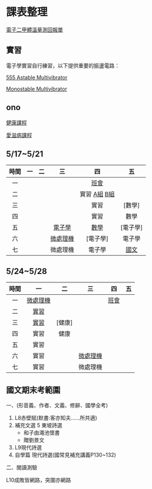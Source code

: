 # 課表整理

[電子二甲體溫量測回報單](https://docs.google.com/forms/d/e/1FAIpQLSfgFXoUGCK3FxRVkTYcgu1SS_Lf_Owca1c3xHMoXQK2cEwaCA/viewform?vc=0&c=0&w=1&flr=0&usp=mail_form_link)

## 實習

電子學實習自行練習，以下提供重要的振盪電路：

[555 Astable Multivibrator](https://www.youtube.com/watch?v=iJYm_BGqa1A)

[Monostable Multivibrator](
https://www.youtube.com/watch?v=ypV6gdIJJU4&t=130s)

## ono

[健康課程](https://ono.tp.edu.tw/course/join/3DG136NNCSDN)

[愛滋病課程](https://ono.tp.edu.tw/course/join/4M3N49T46SWX)

## 5/17~5/21

| 時間  |  一   |  二   |       三        |             四             |     五      |
| :---: | :---: | :---: | :-------------: | :------------------------: | :---------: |
|  一   |       |       |                 |        [班會][141]         |             |
|  二   |       |       |                 | 實習 [A組][003] [B組][004] |             |
|  三   |       |       |                 |            實習            |   [數學]    |
|  四   |       |       |                 |            實習            |    數學     |
|  五   |       |       |  [電子學][135]  |        [數學][145]         |  [電子學]   |
|  六   |       |       | [微處理機][136] |          [電子學]          |   電子學    |
|  七   |       |       |    微處理機     |           電子學           | [國文][157] |

## 5/24~5/28

| 時間  |       一        |   二   |       三        |     四      |  五   |
| :---: | :-------------: | :----: | :-------------: | :---------: | :---: |
|  一   | [微處理機][211] |        |                 | [班會][241] |       |
|  二   |   [實習][001]   |        |                 |             |       |
|  三   |   [實習][002]   | [健康] |                 |             |       |
|  四   |      實習       |  健康  |                 |             |       |
|  五   |      實習       |        |                 |             |       |
|  六   |      實習       |        | [微處理機][236] |             |       |
|  七   |      實習       |        |    微處理機     |             |       |

## 國文期末考範圍

一、(形音義、作者、文義、修辭、國學全考)

1. L8赤壁賦(默書:客亦知夫……所共適)
2. 補充文選 5 東坡詩選
   - 和子由澠池懷書
   - 贈劉景文
3. L9現代詩選
4. 自學篇  現代詩選(國常見補充講義P130~132)

二、閱讀測驗

L10成敗皆網路，突圍亦網路

[136]:https://meet.google.com/zhd-qxdr-hid
[141]:https://meet.google.com/gxy-bjpm-dui
[211]:https://meet.google.com/oip-qubt-pef
[236]:https://meet.google.com/fpg-bfud-zqn
[241]:https://meet.google.com/vzs-efyz-hdk
[145]:https://meet.google.com/rzn-ntqy-ynu
[135]:https://meet.google.com/cev-accb-xex
[157]:https://meet.google.com/ohg-hjgp-ptm

[001]:https://meet.google.com/vew-umyx-xvn
[002]:https://meet.google.com/wka-bgbj-oxi
[004]:https://meet.google.com/tyg-ntqx-ibc
[003]:https://meet.google.com/fjs-jquz-apu